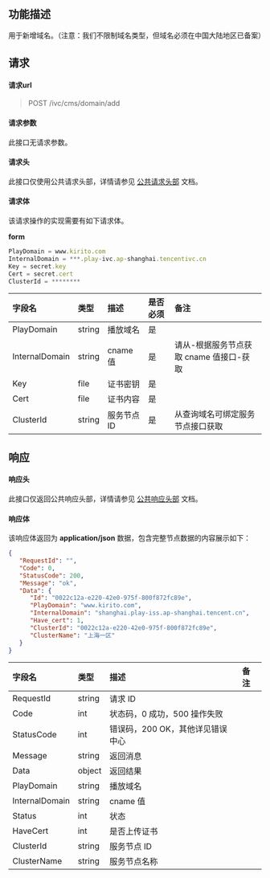 
## 功能描述

用于新增域名。（注意：我们不限制域名类型，但域名必须在中国大陆地区已备案）

## 请求

#### 请求url

> POST /ivc/cms/domain/add

#### 请求参数

此接口无请求参数。

#### 请求头

此接口仅使用公共请求头部，详情请参见 [公共请求头部](https://cloud.tencent.com/document/product/1344/50451) 文档。

#### 请求体

该请求操作的实现需要有如下请求体。

**form**

```js
PlayDomain = www.kirito.com
InternalDomain = ***.play-ivc.ap-shanghai.tencentivc.cn
Key = secret.key
Cert = secret.cert
ClusterId = ********
```

| 字段名         | 类型   | 描述       | 是否必须 | 备注                                  |
| :------------- | :----- | :--------- | :------- | :------------------------------------ |
| PlayDomain     | string | 播放域名   | 是       |                                       |
| InternalDomain | string | cname 值    | 是       | 请从-根据服务节点获取 cname 值接口-获取 |
| Key            | file   | 证书密钥   | 是       |                                       |
| Cert           | file   | 证书内容   | 是       |                                       |
| ClusterId      | string | 服务节点 ID | 是       | 从查询域名可绑定服务节点接口获取      |

## 响应

#### 响应头

此接口仅返回公共响应头部，详情请参见 [公共响应头部](https://cloud.tencent.com/document/product/1344/50452) 文档。

#### 响应体

该响应体返回为 **application/json** 数据，包含完整节点数据的内容展示如下：

```json
{
   "RequestId": "",
   "Code": 0,
   "StatusCode": 200,
   "Message": "ok",
   "Data": {
      "Id": "0022c12a-e220-42e0-975f-800f872fc89e",
      "PlayDomain": "www.kirito.com",
      "InternalDomain": "shanghai.play-iss.ap-shanghai.tencent.cn",
      "Have_cert": 1,
      "ClusterId": "0022c12a-e220-42e0-975f-800f872fc89e",
      "ClusterName": "上海一区"
   }
}
```

| 字段名     | 类型   | 描述                             | 备注 |
| :--------- | :----- | :------------------------------- | :--- |
| RequestId  | string | 请求 ID                          |      |
| Code       | int    | 状态码，0 成功，500 操作失败     |      |
| StatusCode | int    | 错误码，200 OK，其他详见错误中心 |      |
| Message    | string | 返回消息                         |      |
| Data       | object | 返回结果                         |      |
| PlayDomain     | string | 播放域名     |      |
| InternalDomain | string | cname 值      |      |
| Status         | int    | 状态         |      |
| HaveCert       | int    | 是否上传证书 |      |
| ClusterId      | string | 服务节点 ID   |      |
| ClusterName    | string | 服务节点名称 |      |

